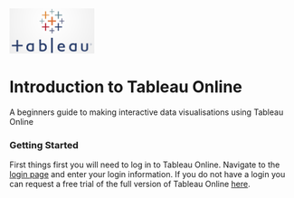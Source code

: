 <img src="tableau-logo.png" alt="Logo" width="150px" hight="150px">

# Introduction to Tableau Online  
A beginners guide to making interactive data visualisations using Tableau Online



### Getting Started  
First things first you will need to log in to Tableau Online.  Navigate to the [login page](https://sso.online.tableau.com/public/idp/SSO) and enter your login information.  If you do not have a login you can request a free trial of the full version of Tableau Online [here](https://www.tableau.com/trial/tableau-online).
